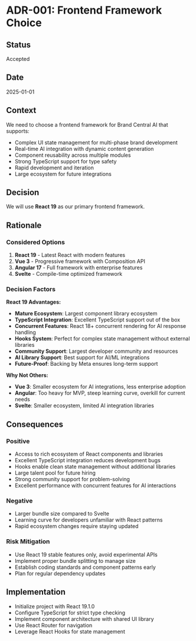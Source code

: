 # ADR-001: Frontend Framework Choice

## Status
Accepted

## Date
2025-01-01

## Context
We need to choose a frontend framework for Brand Central AI that supports:
- Complex UI state management for multi-phase brand development
- Real-time AI integration with dynamic content generation
- Component reusability across multiple modules
- Strong TypeScript support for type safety
- Rapid development and iteration
- Large ecosystem for future integrations

## Decision
We will use **React 19** as our primary frontend framework.

## Rationale

### Considered Options
1. **React 19** - Latest React with modern features
2. **Vue 3** - Progressive framework with Composition API
3. **Angular 17** - Full framework with enterprise features
4. **Svelte** - Compile-time optimized framework

### Decision Factors

**React 19 Advantages:**
- **Mature Ecosystem**: Largest component library ecosystem
- **TypeScript Integration**: Excellent TypeScript support out of the box
- **Concurrent Features**: React 18+ concurrent rendering for AI response handling
- **Hooks System**: Perfect for complex state management without external libraries
- **Community Support**: Largest developer community and resources
- **AI Library Support**: Best support for AI/ML integrations
- **Future-Proof**: Backing by Meta ensures long-term support

**Why Not Others:**
- **Vue 3**: Smaller ecosystem for AI integrations, less enterprise adoption
- **Angular**: Too heavy for MVP, steep learning curve, overkill for current needs
- **Svelte**: Smaller ecosystem, limited AI integration libraries

## Consequences

### Positive
- Access to rich ecosystem of React components and libraries
- Excellent TypeScript integration reduces development bugs
- Hooks enable clean state management without additional libraries
- Large talent pool for future hiring
- Strong community support for problem-solving
- Excellent performance with concurrent features for AI interactions

### Negative
- Larger bundle size compared to Svelte
- Learning curve for developers unfamiliar with React patterns
- Rapid ecosystem changes require staying updated

### Risk Mitigation
- Use React 19 stable features only, avoid experimental APIs
- Implement proper bundle splitting to manage size
- Establish coding standards and component patterns early
- Plan for regular dependency updates

## Implementation
- Initialize project with React 19.1.0
- Configure TypeScript for strict type checking
- Implement component architecture with shared UI library
- Use React Router for navigation
- Leverage React Hooks for state management 